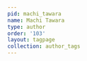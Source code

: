 ```yaml
---
pid: machi_tawara
name: Machi Tawara
type: author
order: '103'
layout: tagpage
collection: author_tags
---
```

